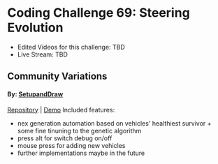 # Coding Challenge 69: Steering Evolution
* Edited Videos for this challenge: TBD
* Live Stream: TBD 

## Community Variations

#### By: [SetupandDraw](https://github.com/SetupandDraw)
[Repository](https://github.com/SetupandDraw/experiments/tree/gh-pages/Evolve_steering_Behavior) | [Demo](https://setupanddraw.github.io/experiments/Evolve_steering_Behavior/)
Included features:
  * nex generation automation based on vehicles' healthiest survivor + some fine tinuning to the genetic algorithm
  * press alt for switch debug on/off
  * mouse press for adding new vehicles
  * further implementations maybe in the future

